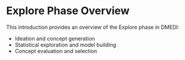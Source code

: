 # Explore Phase Overview

This introduction provides an overview of the Explore phase in DMEDI:
- Ideation and concept generation
- Statistical exploration and model building
- Concept evaluation and selection